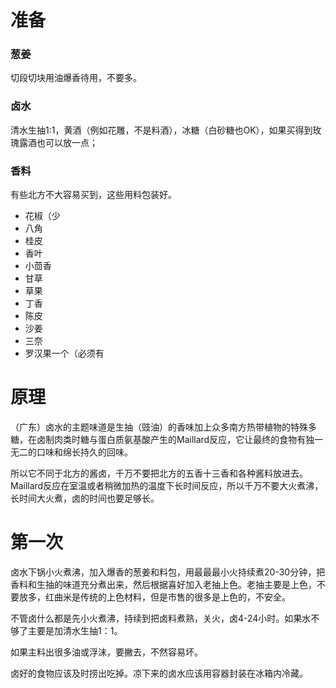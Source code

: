 # 准备

### 葱姜

切段切块用油爆香待用，不要多。

### 卤水

清水生抽1:1，黄酒（例如花雕，不是料酒），冰糖（白砂糖也OK），如果买得到玫瑰露酒也可以放一点；

### 香料

有些北方不大容易买到，这些用料包装好。

+ 花椒（少
+ 八角
+ 桂皮
+ 香叶
+ 小茴香
+ 甘草
+ 草果
+ 丁香
+ 陈皮
+ 沙姜
+ 三奈
+ 罗汉果一个（必须有

# 原理

（广东）卤水的主题味道是生抽（豉油）的香味加上众多南方热带植物的特殊多糖，在卤制肉类时糖与蛋白质氨基酸产生的Maillard反应，它让最终的食物有独一无二的口味和绵长持久的回味。

所以它不同于北方的酱卤，千万不要把北方的五香十三香和各种酱料放进去。Maillard反应在室温或者稍微加热的温度下长时间反应，所以千万不要大火煮沸，长时间大火煮，卤的时间也要足够长。

# 第一次

卤水下锅小火煮沸，加入爆香的葱姜和料包，用最最最小火持续煮20-30分钟，把香料和生抽的味道充分煮出来，然后根据喜好加入老抽上色。老抽主要是上色，不要放多，红曲米是传统的上色材料，但是市售的很多是上色的，不安全。

不管卤什么都是先小火煮沸，持续到把卤料煮熟，关火，卤4-24小时。如果水不够了主要是加清水生抽1：1。

如果主料出很多油或浮沫，要撇去，不然容易坏。

卤好的食物应该及时捞出吃掉。凉下来的卤水应该用容器封装在冰箱内冷藏。
